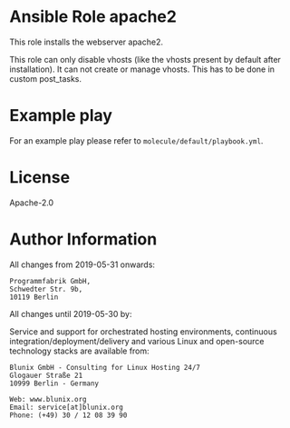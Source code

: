 # Ansible Role apache2

This role installs the webserver apache2.

This role can only disable vhosts (like the vhosts present by default after installation). It can not create or manage vhosts. This has to be done in custom post_tasks.

# Example play

For an example play please refer to `molecule/default/playbook.yml`.

# License

Apache-2.0

# Author Information

All changes from 2019-05-31 onwards:

```
Programmfabrik GmbH,
Schwedter Str. 9b,
10119 Berlin
```

All changes until 2019-05-30 by:

Service and support for orchestrated hosting environments,
continuous integration/deployment/delivery and various Linux
and open-source technology stacks are available from:

```
Blunix GmbH - Consulting for Linux Hosting 24/7
Glogauer Straße 21
10999 Berlin - Germany

Web: www.blunix.org
Email: service[at]blunix.org
Phone: (+49) 30 / 12 08 39 90
```
